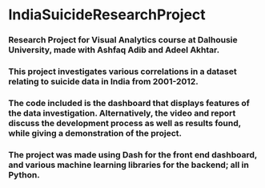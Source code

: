 # IndiaSuicideResearchProject
### Research Project for Visual Analytics course at Dalhousie University, made with Ashfaq Adib and Adeel Akhtar.
### This project investigates various correlations in a dataset relating to suicide data in India from 2001-2012.
### The code included is the dashboard that displays features of the data investigation. Alternatively, the video and report discuss the development process as well as results found, while giving a demonstration of the project.
### The project was made using Dash for the front end dashboard, and various machine learning libraries for the backend; all in Python.
